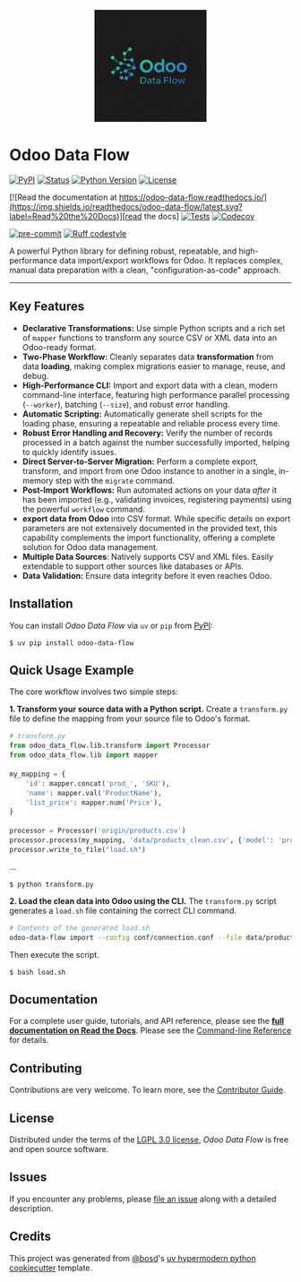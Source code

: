 <p align="center">
  <img src="https://raw.githubusercontent.com/OdooDataFlow/odoo-data-flow/master/docs/_static/icon.png" width="200">
</p>

# Odoo Data Flow

[![PyPI](https://img.shields.io/pypi/v/odoo-data-flow.svg)][pypi status]
[![Status](https://img.shields.io/pypi/status/odoo-data-flow.svg)][pypi status]
[![Python Version](https://img.shields.io/pypi/pyversions/odoo-data-flow)][pypi status]
[![License](https://img.shields.io/pypi/l/odoo-data-flow)][license]

[![Read the documentation at https://odoo-data-flow.readthedocs.io/](https://img.shields.io/readthedocs/odoo-data-flow/latest.svg?label=Read%20the%20Docs)][read the docs]
[![Tests](https://github.com/OdooDataFlow/odoo-data-flow/workflows/Tests/badge.svg)][tests]
[![Codecov](https://codecov.io/gh/OdooDataFlow/odoo-data-flow/branch/main/graph/badge.svg)][codecov]

[![pre-commit](https://img.shields.io/badge/pre--commit-enabled-brightgreen?logo=pre-commit&logoColor=white)][pre-commit]
[![Ruff codestyle][ruff badge]][ruff project]

[pypi status]: https://pypi.org/project/odoo-data-flow/
[read the docs]: https://odoo-data-flow.readthedocs.io/
[tests]: https://github.com/OdooDataFlow/odoo-data-flow/actions?workflow=Tests
[codecov]: https://app.codecov.io/gh/OdooDataFlow/odoo-data-flow
[pre-commit]: https://github.com/pre-commit/pre-commit
[ruff badge]: https://img.shields.io/endpoint?url=https://raw.githubusercontent.com/astral-sh/ruff/main/assets/badge/v2.json
[ruff project]: https://github.com/charliermarsh/ruff

A powerful Python library for defining robust, repeatable, and high-performance data import/export workflows for Odoo. It replaces complex, manual data preparation with a clean, "configuration-as-code" approach.

---

## Key Features

- **Declarative Transformations:** Use simple Python scripts and a rich set of `mapper` functions to transform any source CSV or XML data into an Odoo-ready format.
- **Two-Phase Workflow:** Cleanly separates data **transformation** from data **loading**, making complex migrations easier to manage, reuse, and debug.
- **High-Performance CLI:** Import and export data with a clean, modern command-line interface, featuring high performance parallel processing (`--worker`), batching (`--size`), and robust error handling.
- **Automatic Scripting:** Automatically generate shell scripts for the loading phase, ensuring a repeatable and reliable process every time.
- **Robust Error Handling and Recovery:** Verify the number of records processed in a batch against the number successfully imported, helping to quickly identify issues.
- **Direct Server-to-Server Migration:** Perform a complete export, transform, and import from one Odoo instance to another in a single, in-memory step with the `migrate` command.
- **Post-Import Workflows:** Run automated actions on your data _after_ it has been imported (e.g., validating invoices, registering payments) using the powerful `workflow` command.
- **export data from Odoo** into CSV format. While specific details on export parameters are not extensively documented in the provided text, this capability complements the import functionality, offering a complete solution for Odoo data management.
- **Multiple Data Sources**: Natively supports CSV and XML files. Easily extendable to support other sources like databases or APIs.
- **Data Validation:** Ensure data integrity before it even reaches Odoo.


## Installation

You can install _Odoo Data Flow_ via `uv` or `pip` from [PyPI]:

```console
$ uv pip install odoo-data-flow
```

## Quick Usage Example

The core workflow involves two simple steps:

**1. Transform your source data with a Python script.**
Create a `transform.py` file to define the mapping from your source file to Odoo's format.

```python
# transform.py
from odoo_data_flow.lib.transform import Processor
from odoo_data_flow.lib import mapper

my_mapping = {
    'id': mapper.concat('prod_', 'SKU'),
    'name': mapper.val('ProductName'),
    'list_price': mapper.num('Price'),
}

processor = Processor('origin/products.csv')
processor.process(my_mapping, 'data/products_clean.csv', {'model': 'product.product'})
processor.write_to_file("load.sh")
```
...
```console
$ python transform.py
```

**2. Load the clean data into Odoo using the CLI.**
The `transform.py` script generates a `load.sh` file containing the correct CLI command.

```bash
# Contents of the generated load.sh
odoo-data-flow import --config conf/connection.conf --file data/products_clean.csv --model product.product ...
```
Then execute the script.
```console
$ bash load.sh
```

## Documentation

For a complete user guide, tutorials, and API reference, please see the **[full documentation on Read the Docs][read the docs]**.
Please see the [Command-line Reference] for details.

## Contributing

Contributions are very welcome.
To learn more, see the [Contributor Guide].

## License

Distributed under the terms of the [LGPL 3.0 license][license],
_Odoo Data Flow_ is free and open source software.

## Issues

If you encounter any problems,
please [file an issue] along with a detailed description.

## Credits

This project was generated from [@bosd]'s [uv hypermodern python cookiecutter] template.

[@bosd]: https://github.com/bosd
[pypi]: https://pypi.org/
[uv hypermodern python cookiecutter]: https://github.com/bosd/cookiecutter-uv-hypermodern-python
[file an issue]: https://github.com/OdooDataFlow/odoo-data-flow/issues
[pip]: https://pip.pypa.io/

<!-- github-only -->

[license]: https://github.com/OdooDataFlow/odoo-data-flow/blob/main/LICENSE
[contributor guide]: https://github.com/OdooDataFlow/odoo-data-flow/blob/main/CONTRIBUTING.md
[command-line reference]: https://odoo-data-flow.readthedocs.io/en/latest/usage.html
